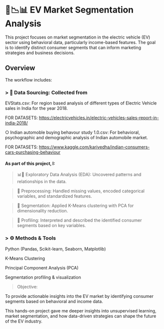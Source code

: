 # 🚗📉📊 EV Market Segmentation Analysis

This project focuses on market segmentation in the electric vehicle (EV) sector using behavioral data, particularly income-based features. The goal is to identify distinct consumer segments that can inform marketing strategies and business decisions.

## Overview
The workflow includes:

### > 🔗 Data Sourcing: Collected from 

EVStats.csv: For region based analysis of different types of Electric Vehicle sales in India for the year 2018. 

FOR DATASETS:  https://electricvehicles.in/electric-vehicles-sales-report-in-india-2018/ 

○ Indian automoble buying behavour study 1.0.csv: For behavioral, psychographic and demographic analysis of Indian automobile market.

FOR DATASETS:    https://www.kaggle.com/karivedha/indian-consumers-cars-purchasing-behaviour 

#### As part of this project, I: 

 > 📊🔎 Exploratory Data Analysis (EDA): Uncovered patterns and relationships in the data.

 > 🧹 Preprocessing: Handled missing values, encoded categorical variables, and standardized features.

 > 🧠 Segmentation: Applied K-Means clustering with PCA for dimensionality reduction.

 > 🧾 Profiling: Interpreted and described the identified consumer segments based on key variables.

### > ⚙ Methods & Tools
Python (Pandas, Scikit-learn, Seaborn, Matplotlib)

K-Means Clustering

Principal Component Analysis (PCA)

Segmentation profiling & visualization

> Objective:

To provide actionable insights into the EV market by identifying consumer segments based on behavioral and income data.

This hands-on project gave me deeper insights into unsupervised learning, market segmentation, and how data-driven strategies can shape the future of the EV industry.
